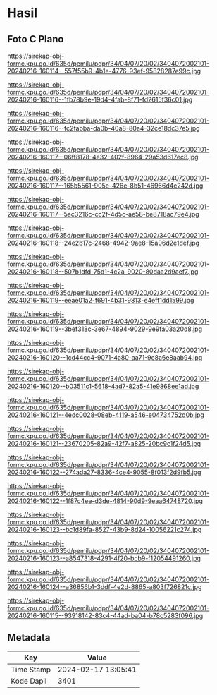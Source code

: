# Hasil

## Foto C Plano

https://sirekap-obj-formc.kpu.go.id/635d/pemilu/pdpr/34/04/07/20/02/3404072002101-20240216-160114--557f55b9-4b1e-4776-93ef-95828287e99c.jpg

https://sirekap-obj-formc.kpu.go.id/635d/pemilu/pdpr/34/04/07/20/02/3404072002101-20240216-160116--1fb78b9e-19d4-4fab-8f71-fd2615f36c01.jpg

https://sirekap-obj-formc.kpu.go.id/635d/pemilu/pdpr/34/04/07/20/02/3404072002101-20240216-160116--fc2fabba-da0b-40a8-80a4-32ce18dc37e5.jpg

https://sirekap-obj-formc.kpu.go.id/635d/pemilu/pdpr/34/04/07/20/02/3404072002101-20240216-160117--06ff8178-4e32-402f-8964-29a53d617ec8.jpg

https://sirekap-obj-formc.kpu.go.id/635d/pemilu/pdpr/34/04/07/20/02/3404072002101-20240216-160117--165b5561-905e-426e-8b51-46966d4c242d.jpg

https://sirekap-obj-formc.kpu.go.id/635d/pemilu/pdpr/34/04/07/20/02/3404072002101-20240216-160117--5ac3216c-cc2f-4d5c-ae58-be8718ac79e4.jpg

https://sirekap-obj-formc.kpu.go.id/635d/pemilu/pdpr/34/04/07/20/02/3404072002101-20240216-160118--24e2b17c-2468-4942-9ae8-15a06d2e1def.jpg

https://sirekap-obj-formc.kpu.go.id/635d/pemilu/pdpr/34/04/07/20/02/3404072002101-20240216-160118--507b1dfd-75d1-4c2a-9020-80daa2d9aef7.jpg

https://sirekap-obj-formc.kpu.go.id/635d/pemilu/pdpr/34/04/07/20/02/3404072002101-20240216-160119--eeae01a2-f691-4b31-9813-e4eff1dd1599.jpg

https://sirekap-obj-formc.kpu.go.id/635d/pemilu/pdpr/34/04/07/20/02/3404072002101-20240216-160119--3bef318c-3e67-4894-9029-9e9fa03a20d8.jpg

https://sirekap-obj-formc.kpu.go.id/635d/pemilu/pdpr/34/04/07/20/02/3404072002101-20240216-160120--1cd44cc4-9071-4a80-aa71-9c8a6e8aab94.jpg

https://sirekap-obj-formc.kpu.go.id/635d/pemilu/pdpr/34/04/07/20/02/3404072002101-20240216-160120--b03511c1-5618-4ad7-82a5-41e9868ee1ad.jpg

https://sirekap-obj-formc.kpu.go.id/635d/pemilu/pdpr/34/04/07/20/02/3404072002101-20240216-160121--4edc0028-08eb-4119-a546-e04734752d0b.jpg

https://sirekap-obj-formc.kpu.go.id/635d/pemilu/pdpr/34/04/07/20/02/3404072002101-20240216-160121--23670205-82a9-42f7-a825-20bc9c1f24d5.jpg

https://sirekap-obj-formc.kpu.go.id/635d/pemilu/pdpr/34/04/07/20/02/3404072002101-20240216-160122--274ada27-8336-4ce4-9055-8f013f2d9fb5.jpg

https://sirekap-obj-formc.kpu.go.id/635d/pemilu/pdpr/34/04/07/20/02/3404072002101-20240216-160122--1f87c4ee-d3de-4814-90d9-9eaa64748720.jpg

https://sirekap-obj-formc.kpu.go.id/635d/pemilu/pdpr/34/04/07/20/02/3404072002101-20240216-160123--bc1d89fa-8527-43b9-8d24-10056221c274.jpg

https://sirekap-obj-formc.kpu.go.id/635d/pemilu/pdpr/34/04/07/20/02/3404072002101-20240216-160123--a8547318-4291-4f20-bcb9-f12054491260.jpg

https://sirekap-obj-formc.kpu.go.id/635d/pemilu/pdpr/34/04/07/20/02/3404072002101-20240216-160124--a36856b1-3ddf-4e2d-8865-a803f726821c.jpg

https://sirekap-obj-formc.kpu.go.id/635d/pemilu/pdpr/34/04/07/20/02/3404072002101-20240216-160115--93918142-83c4-44ad-ba04-b78c5283f096.jpg


## Metadata

| Key        | Value               |
| ---------- | ------------------- |
| Time Stamp | 2024-02-17 13:05:41 |
| Kode Dapil | 3401                |



